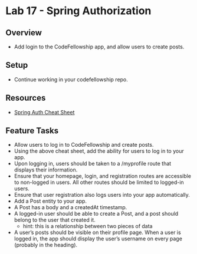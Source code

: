 # Lab 17 - Spring Authorization

## Overview
* Add login to the CodeFellowship app, and allow users to create posts.

## Setup
* Continue working in your codefellowship repo.

## Resources
* [Spring Auth Cheat Sheet](https://github.com/codefellows/seattle-java-401d2/blob/master/SpringAuthCheatSheet.md)

## Feature Tasks
* Allow users to log in to CodeFellowship and create posts.
* Using the above cheat sheet, add the ability for users to log in to your app.
* Upon logging in, users should be taken to a /myprofile route that displays their information.
* Ensure that your homepage, login, and registration routes are accessible to non-logged in users. All other routes should be limited to logged-in users.
* Ensure that user registration also logs users into your app automatically.
* Add a Post entity to your app.
* A Post has a body and a createdAt timestamp.
* A logged-in user should be able to create a Post, and a post should belong to the user that created it.
  - hint: this is a relationship between two pieces of data
* A user’s posts should be visible on their profile page.
When a user is logged in, the app should display the user’s username on every page (probably in the heading).

